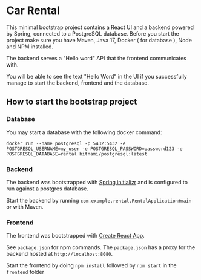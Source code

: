 # Car Rental

This minimal bootstrap project contains a React UI and a backend powered by Spring, connected to a PostgreSQL database.
Before you start the project make sure you have Maven, Java 17, Docker ( for database ), Node and NPM installed. 

The backend serves a "Hello word" API that the frontend communicates with. 

You will be able to see the text "Hello Word" in the UI if you successfully manage to start the backend, frontend and the database.

## How to start the bootstrap project

### Database
You may start a database with the following docker command:

`docker run --name postgresql -p 5432:5432 -e POSTGRESQL_USERNAME=my_user -e POSTGRESQL_PASSWORD=password123 -e POSTGRESQL_DATABASE=rental bitnami/postgresql:latest`


### Backend 
The backend was bootstrapped with [Spring initializr](https://start.spring.io/) and is configured to run against a postgres database.

Start the backend by running  `com.example.rental.RentalApplication#main` or with Maven.


### Frontend

The frontend was bootstrapped with [Create React App](https://github.com/facebook/create-react-app).

See `package.json` for npm commands. The `package.json` has a proxy for the backend hosted at `http://localhost:8080`.

Start the frontend by doing `npm install` followed by `npm start` in the `frontend` folder

